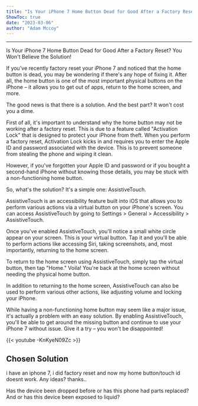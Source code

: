 ```yaml
---
title: "Is Your iPhone 7 Home Button Dead for Good After a Factory Reset? You Won't Believe the Solution!"
ShowToc: true 
date: "2023-03-06"
author: "Adam Mccoy"
---
```

*****
Is Your iPhone 7 Home Button Dead for Good After a Factory Reset? You Won't Believe the Solution!

If you've recently factory reset your iPhone 7 and noticed that the home button is dead, you may be wondering if there's any hope of fixing it. After all, the home button is one of the most important physical buttons on the iPhone – it allows you to get out of apps, return to the home screen, and more.

The good news is that there is a solution. And the best part? It won't cost you a dime.

First of all, it's important to understand why the home button may not be working after a factory reset. This is due to a feature called "Activation Lock" that is designed to protect your iPhone from theft. When you perform a factory reset, Activation Lock kicks in and requires you to enter the Apple ID and password associated with the device. This is to prevent someone from stealing the phone and wiping it clean.

However, if you've forgotten your Apple ID and password or if you bought a second-hand iPhone without knowing those details, you may be stuck with a non-functioning home button.

So, what's the solution? It's a simple one: AssistiveTouch.

AssistiveTouch is an accessibility feature built into iOS that allows you to perform various actions via a virtual button on your iPhone's screen. You can access AssistiveTouch by going to Settings > General > Accessibility > AssistiveTouch.

Once you've enabled AssistiveTouch, you'll notice a small white circle appear on your screen. This is your virtual button. Tap it and you'll be able to perform actions like accessing Siri, taking screenshots, and, most importantly, returning to the home screen.

To return to the home screen using AssistiveTouch, simply tap the virtual button, then tap "Home." Voila! You're back at the home screen without needing the physical home button.

In addition to returning to the home screen, AssistiveTouch can also be used to perform various other actions, like adjusting volume and locking your iPhone.

While having a non-functioning home button may seem like a major issue, it's actually a problem with an easy solution. By enabling AssistiveTouch, you'll be able to get around the missing button and continue to use your iPhone 7 without issue. Give it a try – you won't be disappointed!

{{< youtube -KnKyeN09Zc >}} 



## Chosen Solution
 i have an iphone 7, i did factory reset and now my home button/touch id doesnt work. Any ideas?  thanks..

 Has the device been dropped before or has this phone had parts replaced?
And or has this device been exposed to liquid?




